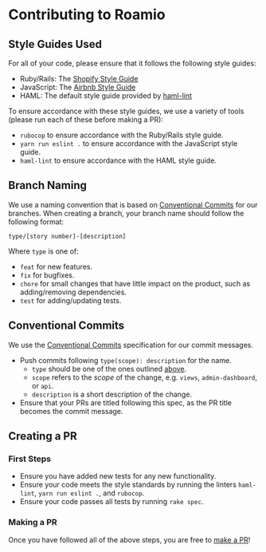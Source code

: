 # Contributing to Roamio
## Style Guides Used
For all of your code, please ensure that it follows the following style guides:
- Ruby/Rails: The [Shopify Style Guide](https://ruby-style-guide.shopify.dev/)
- JavaScript: The [Airbnb Style Guide](https://github.com/airbnb/javascript)
- HAML: The default style guide provided by [haml-lint](https://github.com/sds/haml-lint)

To ensure accordance with these style guides, we use a variety of tools (please run each of these before making a PR):
- `rubocop` to ensure accordance with the Ruby/Rails style guide.
- `yarn run eslint .` to ensure accordance with the JavaScript style guide.
- `haml-lint` to ensure accordance with the HAML style guide.

## Branch Naming
We use a naming convention that is based on [Conventional Commits](https://www.conventionalcommits.org/en) for our branches. When creating a branch, your branch name should follow the following format:

`type/[story number]-[description]`

Where `type` is one of:
- `feat` for new features.
- `fix` for bugfixes.
- `chore` for small changes that have little impact on the product, such as adding/removing dependencies.
- `test` for adding/updating tests.

## Conventional Commits
We use the [Conventional Commits](https://www.conventionalcommits.org/en) specification for our commit messages.

- Push commits following `type(scope): description` for the name.
  - `type` should be one of the ones outlined [above](#branch-naming).
  - `scope` refers to the _scope_ of the change, e.g. `views`, `admin-dashboard`, or `api`.
  - `description` is a short description of the change.
- Ensure that your PRs are titled following this spec, as the PR title becomes the commit message.

## Creating a PR
### First Steps
- Ensure you have added new tests for any new functionality.
- Ensure your code meets the style standards by running the linters `haml-lint`, `yarn run eslint .`, and `rubocop`.
- Ensure your code passes all tests by running `rake spec`.
### Making a PR
Once you have followed all of the above steps, you are free to [make a PR](https://git.shefcompsci.org.uk/com4525-2024-25/team02/project/-/merge_requests/new)!
